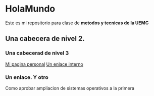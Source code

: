 # HolaMundo

Este es mi repositorio para clase de **metodos y tecnicas de la UEMC**

## Una cabecera de nivel 2.
### Una cabecerad de nivel 3

[Mi pagina personal](http://google.com)
[Un enlace interno](#unenlaceyotro)

### Un enlace. Y otro

Como aprobar ampliacion de sistemas  operativos a la primera
